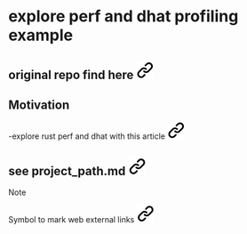 # explore perf and dhat profiling example

## original repo find here [![alt text][1]](https://github.com/justanotherdot/perf-and-dhat-profiling-example.git)

## Motivation

-explore rust perf and dhat with this article [![alt text][1]](https://www.justanotherdot.com/posts/profiling-with-perf-and-dhat-on-rust-code-in-linux.html)

## see project_path.md [![alt text][1]](project_path.md)

<!-- keep the format -->
>[!NOTE]
>Symbol to mark web external links [![alt text][1]](./README.md)
<!-- -->
<!-- Link sign - Don't Found a better way :-( - You know a better method? - send me a email -->
[1]: ./img/link_symbol.svg
<!-- keep the format -->